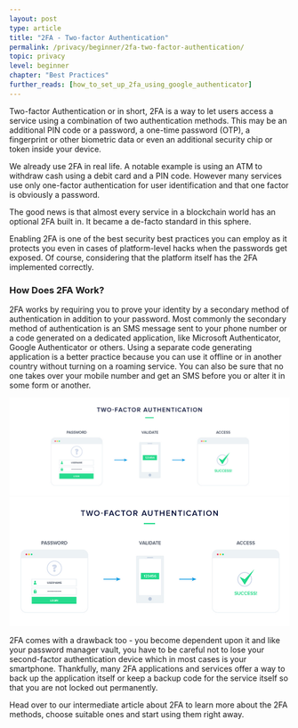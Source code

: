 ```yaml
---
layout: post
type: article
title: "2FA - Two-factor Authentication"
permalink: /privacy/beginner/2fa-two-factor-authentication/
topic: privacy
level: beginner
chapter: "Best Practices"
further_reads: [how_to_set_up_2fa_using_google_authenticator]
---
```


Two-factor Authentication or in short, 2FA is a way to let users access a service using a combination of two authentication methods. This may be an additional PIN code or a password, a one-time password (OTP), a fingerprint or other biometric data or even an additional security chip or token inside your device.

We already use 2FA in real life. A notable example is using an ATM to withdraw cash using a debit card and a PIN code. However many services use only one-factor authentication for user identification and that one factor is obviously a password.

The good news is that almost every service in a blockchain world has an optional 2FA built in. It became a de-facto standard in this sphere.

Enabling 2FA is one of the best security best practices you can employ as it protects you even in cases of platform-level hacks when the passwords get exposed. Of course, considering that the platform itself has the 2FA implemented correctly.



### How Does 2FA Work?

2FA works by requiring you to prove your identity by a secondary method of authentication in addition to your password. Most commonly the secondary method of authentication is an SMS message sent to your phone number or a code generated on a dedicated application, like Microsoft Authenticator, Google Authenticator or others. Using a separate code generating application is a better practice because you can use it offline or in another country without turning on a roaming service. You can also be sure that no one takes over your mobile number and get an SMS before you or alter it in some form or another.

![2FA](/assets/post_files/privacy/beginner/2fa/2fa_D.jpg)
![2FA](/assets/post_files/privacy/beginner/2fa/2fa_M.jpg)

2FA comes with a drawback too - you become dependent upon it and like your password manager vault, you have to be careful not to lose your second-factor authentication device which in most cases is your smartphone. Thankfully, many 2FA applications and services offer a way to back up the application itself or keep a backup code for the service itself so that you are not locked out permanently.

Head over to our intermediate article about 2FA to learn more about the 2FA methods, choose suitable ones and start using them right away.


